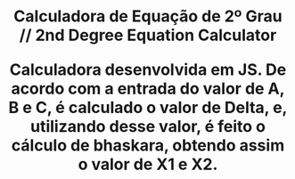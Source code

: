 <h1 align="center">Calculadora de Equação de 2º Grau // 2nd Degree Equation Calculator

<p align="center">Calculadora desenvolvida em JS. De acordo com a entrada do valor de A, B e C, é calculado o valor de Delta, e, utilizando desse valor, é feito o cálculo
de bhaskara, obtendo assim o valor de X1 e X2.</p>
